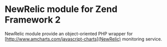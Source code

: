 NewRelic module for Zend Framework 2
====================================

NewRelic module provide an object-oriented PHP wrapper for [http://www.amcharts.com/javascript-charts](NewRelic) monitoring service.